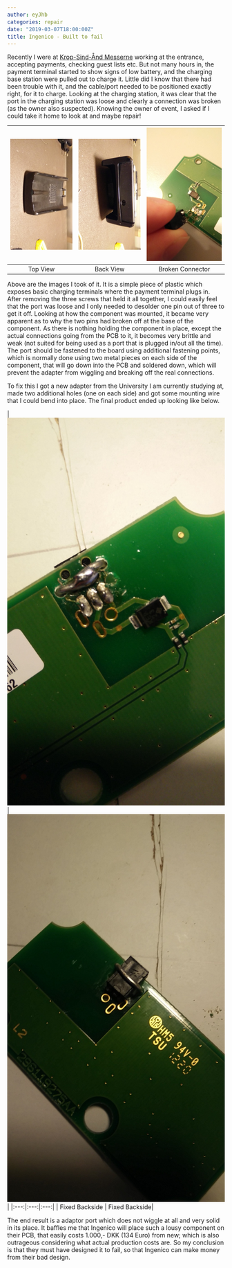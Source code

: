 ```yaml
---
author: eyJhb
categories: repair
date: "2019-03-07T18:00:00Z"
title: Ingenico - Built to fail
---
```

Recently I were at [Krop-Sind-Ånd Messerne](https://www.daninfo.dk/) working at the entrance, accepting payments, checking guest lists etc.
But not many hours in, the payment terminal started to show signs of low battery, and the charging base station were pulled out to charge it.
Little did I know that there had been trouble with it, and the cable/port needed to be positioned exactly right, for it to charge.
Looking at the charging station, it was clear that the port in the charging station was loose and clearly a connection was broken (as the owner also suspected).
Knowing the owner of event, I asked if I could take it home to look at and maybe repair!

| ![](ingenico-top.jpg) | ![](ingenico-side.jpg) | ![](ingenico-broken.jpg) |
|:---:|:---:|:---:|
| Top View | Back View | Broken Connector |

Above are the images I took of it.
It is a simple piece of plastic which exposes basic charging terminals where the payment terminal plugs in.
After removing the three screws that held it all together, I could easily feel that the port was loose and I only needed to desolder one pin out of three to get it off.
Looking at how the component was mounted, it became very apparent as to why the two pins had broken off at the base of the component.
As there is nothing holding the component in place, except the actual connections going from the PCB to it, it becomes very brittle and weak (not suited for being used as a port that is plugged in/out all the time).
The port should be fastened to the board using additional fastening points, which is normally done using two metal pieces on each side of the component, that will go down into the PCB and soldered down, which will prevent the adapter from wiggling and breaking off the real connections.

To fix this I got a new adapter from the University I am currently studying at, made two additional holes (one on each side) and got some mounting wire that I could bend into place.
The final product ended up looking like below.

| ![](ingenico-fixed-back.jpg) | ![](ingenico-fixed-top.jpg) |
|:---:|:---:|:---:|
| Fixed Backside | Fixed Backside|

The end result is a adaptor port which does not wiggle at all and very solid in its place.
It baffles me that Ingenico will place such a lousy component on their PCB, that easily costs 1.000,- DKK (134 Euro) from new; which is also outrageous considering what actual production costs are.
So my conclusion is that they must have designed it to fail, so that Ingenico can make money from their bad design. 
